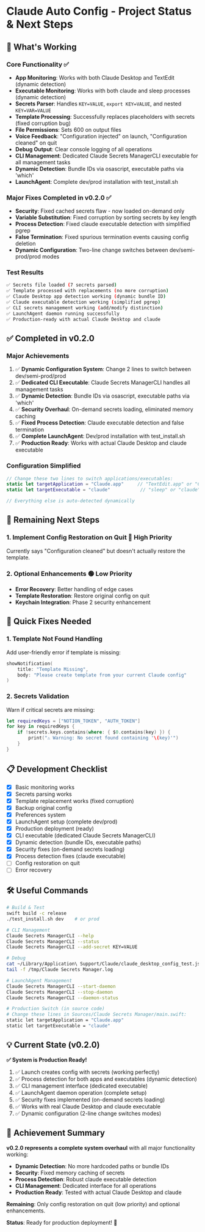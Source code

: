 # Claude Auto Config - Project Status & Next Steps

## 🎉 What's Working

### Core Functionality ✅
- **App Monitoring**: Works with both Claude Desktop and TextEdit (dynamic detection)
- **Executable Monitoring**: Works with both claude and sleep processes (dynamic detection)
- **Secrets Parser**: Handles `KEY=VALUE`, `export KEY=VALUE`, and nested `KEY=VAR=VALUE`
- **Template Processing**: Successfully replaces placeholders with secrets (fixed corruption bug)
- **File Permissions**: Sets 600 on output files
- **Voice Feedback**: "Configuration injected" on launch, "Configuration cleaned" on quit
- **Debug Output**: Clear console logging of all operations
- **CLI Management**: Dedicated Claude Secrets ManagerCLI executable for all management tasks
- **Dynamic Detection**: Bundle IDs via osascript, executable paths via 'which'
- **LaunchAgent**: Complete dev/prod installation with test_install.sh

### Major Fixes Completed in v0.2.0 ✅
- **Security**: Fixed cached secrets flaw - now loaded on-demand only
- **Variable Substitution**: Fixed corruption by sorting secrets by key length
- **Process Detection**: Fixed claude executable detection with simplified pgrep
- **False Termination**: Fixed spurious termination events causing config deletion
- **Dynamic Configuration**: Two-line change switches between dev/semi-prod/prod modes

### Test Results
```bash
✅ Secrets file loaded (7 secrets parsed)
✅ Template processed with replacements (no more corruption)
✅ Claude Desktop app detection working (dynamic bundle ID)
✅ Claude executable detection working (simplified pgrep)
✅ CLI secrets management working (add/modify distinction)
✅ LaunchAgent daemon running successfully
✅ Production-ready with actual Claude Desktop and claude
```

## ✅ Completed in v0.2.0

### Major Achievements
1. ✅ **Dynamic Configuration System**: Change 2 lines to switch between dev/semi-prod/prod
2. ✅ **Dedicated CLI Executable**: Claude Secrets ManagerCLI handles all management tasks
3. ✅ **Dynamic Detection**: Bundle IDs via osascript, executable paths via 'which'
4. ✅ **Security Overhaul**: On-demand secrets loading, eliminated memory caching
5. ✅ **Fixed Process Detection**: Claude executable detection and false termination
6. ✅ **Complete LaunchAgent**: Dev/prod installation with test_install.sh
7. ✅ **Production Ready**: Works with actual Claude Desktop and claude executable

### Configuration Simplified
```swift
// Change these two lines to switch applications/executables:
static let targetApplication = "Claude.app"     // "TextEdit.app" or "Claude.app"  
static let targetExecutable = "claude"           // "sleep" or "claude"

// Everything else is auto-detected dynamically
```

## 🚧 Remaining Next Steps

### 1. **Implement Config Restoration on Quit** 🔴 High Priority  
Currently says "Configuration cleaned" but doesn't actually restore the template.

### 2. **Optional Enhancements** 🟢 Low Priority
- **Error Recovery**: Better handling of edge cases
- **Template Restoration**: Restore original config on quit  
- **Keychain Integration**: Phase 2 security enhancement

## 🔧 Quick Fixes Needed

### 1. **Template Not Found Handling**
Add user-friendly error if template is missing:
```swift
showNotification(
    title: "Template Missing",
    body: "Please create template from your current Claude config"
)
```

### 2. **Secrets Validation**
Warn if critical secrets are missing:
```swift
let requiredKeys = ["NOTION_TOKEN", "AUTH_TOKEN"]
for key in requiredKeys {
    if !secrets.keys.contains(where: { $0.contains(key) }) {
        print("⚠️ Warning: No secret found containing '\(key)'")
    }
}
```

## 📋 Development Checklist

- [x] Basic monitoring works
- [x] Secrets parsing works  
- [x] Template replacement works (fixed corruption)
- [x] Backup original config
- [x] Preferences system
- [x] LaunchAgent setup (complete dev/prod)
- [x] Production deployment (ready)
- [x] CLI executable (dedicated Claude Secrets ManagerCLI)
- [x] Dynamic detection (bundle IDs, executable paths)
- [x] Security fixes (on-demand secrets loading)
- [x] Process detection fixes (claude executable)
- [ ] Config restoration on quit
- [ ] Error recovery

## 🛠 Useful Commands

```bash
# Build & Test
swift build -c release
./test_install.sh dev    # or prod

# CLI Management
Claude Secrets ManagerCLI --help
Claude Secrets ManagerCLI --status
Claude Secrets ManagerCLI --add-secret KEY=VALUE

# Debug
cat ~/Library/Application\ Support/Claude/claude_desktop_config_test.json
tail -f /tmp/Claude Secrets Manager.log

# LaunchAgent Management
Claude Secrets ManagerCLI --start-daemon
Claude Secrets ManagerCLI --stop-daemon
Claude Secrets ManagerCLI --daemon-status

# Production Switch (in source code)
# Change these lines in Sources/Claude Secrets Manager/main.swift:  
static let targetApplication = "Claude.app"
static let targetExecutable = "claude"
```

## 💡 Current State (v0.2.0)

**✅ System is Production Ready!**
1. ✅ Launch creates config with secrets (working perfectly)
2. ✅ Process detection for both apps and executables (dynamic detection)
3. ✅ CLI management interface (dedicated executable)
4. ✅ LaunchAgent daemon operation (complete setup)
5. ✅ Security fixes implemented (on-demand secrets loading)
6. ✅ Works with real Claude Desktop and claude executable
7. ✅ Dynamic configuration (2-line change switches modes)

## 🎯 Achievement Summary

**v0.2.0 represents a complete system overhaul** with all major functionality working:
- **Dynamic Detection**: No more hardcoded paths or bundle IDs
- **Security**: Fixed memory caching of secrets  
- **Process Detection**: Robust claude executable detection
- **CLI Management**: Dedicated interface for all operations
- **Production Ready**: Tested with actual Claude Desktop and claude

**Remaining**: Only config restoration on quit (low priority) and optional enhancements.

**Status**: Ready for production deployment! 🚀